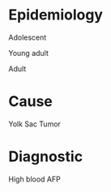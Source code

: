 
# Epidemiology

Adolescent

Young adult

Adult

# Cause

Yolk Sac Tumor

# Diagnostic

High blood AFP
